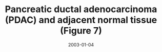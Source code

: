 ---
title: Pancreatic ductal adenocarcinoma (PDAC) and adjacent normal tissue (Figure 7)
image: https://www.cycif.org/assets/img/lin-elife-2018/figure7.jpg
date: '2003-01-04'
minerva_link: https://www.cycif.org/data/lin-elife-2018/osd-figure7.html
info_link: /atlas-datasets/lin-elife-2018/
show_page_link: false
tags:
    - cycif
    - narrated
---